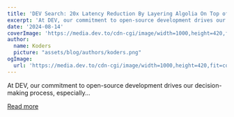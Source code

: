 ```yaml
---
title: 'DEV Search: 20x Latency Reduction By Layering Algolia On Top of Postgres'
excerpt: 'At DEV, our commitment to open-source development drives our decision-making process, especially...'
date: '2024-08-14'
coverImage: 'https://media.dev.to/cdn-cgi/image/width=1000,height=420,fit=cover,gravity=auto,format=auto/https%3A%2F%2Fdev-to-uploads.s3.amazonaws.com%2Fuploads%2Farticles%2Fqfzgngtt9u3hn9awtetl.png'
author:
  name: Koders
  picture: "assets/blog/authors/koders.png"
ogImage:
  url: 'https://media.dev.to/cdn-cgi/image/width=1000,height=420,fit=cover,gravity=auto,format=auto/https%3A%2F%2Fdev-to-uploads.s3.amazonaws.com%2Fuploads%2Farticles%2Fqfzgngtt9u3hn9awtetl.png'
---
```


At DEV, our commitment to open-source development drives our decision-making process, especially...

[Read more](https://dev.to/devteam/dev-search-20x-latency-reduction-by-layering-algolia-on-top-of-postgres-3845)
